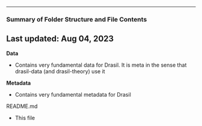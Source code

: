 --------------------------------------------------
### Summary of Folder Structure and File Contents
Last updated: Aug 04, 2023
--------------------------------------------------

**Data**
  - Contains very fundamental data for Drasil. It is meta in the sense
    that drasil-data (and drasil-theory) use it

**Metadata**
  - Contains very fundamental metadata for Drasil

README.md
  - This file